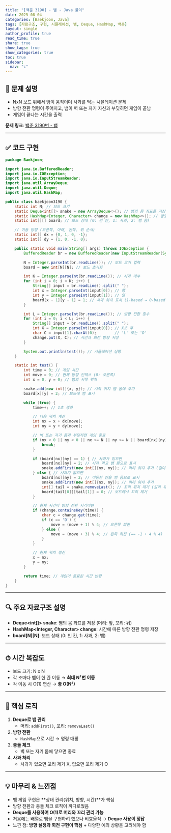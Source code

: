 ```yaml
---
title: "[백준 3190] - 뱀 - Java 풀이"
date: 2025-08-04
categories: [Baekjoon, Java]
tags: [자료구조, 구현, 시뮬레이션, 뱀, Deque, HashMap, 백준]
layout: single
author_profile: true
read_time: true
share: true
show_tags: true
show_categories: true
toc: true
sidebar:
  nav: "c"
---
```


## 📌 문제 설명

- NxN 보드 위에서 뱀이 움직이며 사과를 먹는 시뮬레이션 문제
- 방향 전환 명령이 주어지고, 뱀이 벽 또는 자기 자신과 부딪히면 게임이 끝남
- 게임이 끝나는 시간을 출력

**문제 링크**: [백준 3190번 - 뱀](https://www.acmicpc.net/problem/3190)

---

## ✅ 코드 구현

```java
package Baekjoon;

import java.io.BufferedReader;
import java.io.IOException;
import java.io.InputStreamReader;
import java.util.ArrayDeque;
import java.util.Deque;
import java.util.HashMap;

public class baekjoon3190 {
    static int N; // 보드 크기
    static Deque<int[]> snake = new ArrayDeque<>(); // 뱀의 몸 좌표를 저장 (머리: 앞, 꼬리: 뒤)
    static HashMap<Integer, Character> change = new HashMap<>(); // 방향 전환 정보 저장 (시간 -> 'L' 또는 'D')
    static int[][] board; // 보드 상태 (0: 빈 칸, 1: 사과, 2: 뱀 몸)

    // 이동 방향 (오른쪽, 아래, 왼쪽, 위 순서)
    static int[] dx = {0, 1, 0, -1};
    static int[] dy = {1, 0, -1, 0};

    public static void main(String[] args) throws IOException {
        BufferedReader br = new BufferedReader(new InputStreamReader(System.in));

        N = Integer.parseInt(br.readLine()); // 보드 크기 입력
        board = new int[N][N]; // 보드 초기화

        int K = Integer.parseInt(br.readLine()); // 사과 개수
        for (int i = 0; i < K; i++) {
            String[] input = br.readLine().split(" ");
            int x = Integer.parseInt(input[0]); // 행
            int y = Integer.parseInt(input[1]); // 열
            board[x - 1][y - 1] = 1; // 사과 위치 표시 (1-based → 0-based 변환)
        }

        int L = Integer.parseInt(br.readLine()); // 방향 전환 횟수
        for (int i = 0; i < L; i++) {
            String[] input = br.readLine().split(" ");
            int X = Integer.parseInt(input[0]); // X초 후
            char C = input[1].charAt(0);        // 'L' 또는 'D'
            change.put(X, C); // 시간과 회전 방향 저장
        }

        System.out.println(test()); // 시뮬레이션 실행
    }

    static int test() {
        int time = 0; // 게임 시간
        int move = 0; // 현재 방향 인덱스 (0: 오른쪽)
        int x = 0, y = 0; // 뱀의 시작 위치

        snake.add(new int[]{x, y}); // 시작 위치 뱀 몸에 추가
        board[x][y] = 2; // 보드에 뱀 표시

        while (true) {
            time++; // 1초 경과

            // 다음 위치 계산
            int nx = x + dx[move];
            int ny = y + dy[move];

            // 벽 또는 자기 몸과 부딪히면 게임 종료
            if (nx < 0 || ny < 0 || nx >= N || ny >= N || board[nx][ny] == 2) {
                break;
            }

            if (board[nx][ny] == 1) { // 사과가 있으면
                board[nx][ny] = 2; // 사과 먹고 뱀 몸으로 표시
                snake.addFirst(new int[]{nx, ny}); // 머리 위치 추가 (길이 증가)
            } else { // 사과가 없으면
                board[nx][ny] = 2; // 이동한 칸을 뱀 몸으로 표시
                snake.addFirst(new int[]{nx, ny}); // 머리 위치 추가
                int[] tail = snake.removeLast(); // 꼬리 위치 제거 (길이 유지)
                board[tail[0]][tail[1]] = 0; // 보드에서 꼬리 제거
            }

            // 현재 시간이 방향 전환 시각이면
            if (change.containsKey(time)) {
                char c = change.get(time);
                if (c == 'D') {
                    move = (move + 1) % 4; // 오른쪽 회전
                } else {
                    move = (move + 3) % 4; // 왼쪽 회전 (== -1 + 4 % 4)
                }
            }

            // 현재 위치 갱신
            x = nx;
            y = ny;
        }

        return time; // 게임이 종료된 시간 반환
    }
}

```

---

## 🔍 주요 자료구조 설명

- **Deque<int[]> snake**: 뱀의 몸 좌표를 저장 (머리: 앞, 꼬리: 뒤)
- **HashMap<Integer, Character> change**: 시간에 따른 방향 전환 명령 저장
- **board[N][N]**: 보드 상태 (0: 빈 칸, 1: 사과, 2: 뱀)

---

## ⏱ 시간 복잡도

- 보드 크기: N x N
- 각 초마다 뱀이 한 칸 이동 → **최대 N²번 이동**
- 각 이동 시 O(1) 연산 → **총 O(N²)**

---

## 🧠 핵심 로직

1. **Deque로 뱀 관리**
   - 머리: `addFirst()`, 꼬리: `removeLast()`
2. **방향 전환**
   - `HashMap`으로 시간 → 명령 매핑
3. **충돌 체크**
   - 벽 또는 자기 몸에 닿으면 종료
4. **사과 처리**
   - 사과가 있으면 꼬리 제거 X, 없으면 꼬리 제거 O

---

## 💡 마무리 & 느낀점

- 뱀 게임 구현은 **상태 관리(위치, 방향, 시간)**가 핵심
- 방향 전환과 충돌 체크 로직이 까다로웠음
- **Deque를 사용하여 O(1)로 머리와 꼬리 관리 가능**
- 처음에는 배열로 뱀을 구현하려 했으나 비효율적 → **Deque 사용이 정답**
- 느낀 점: **방향 설정과 회전 구현이 핵심** + 다양한 예외 상황을 고려해야 함
